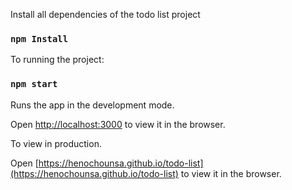 

Install all dependencies of the todo list project 

### `npm Install`

To running the project:

### `npm start`

Runs the app in the development mode.<br>

Open [http://localhost:3000](http://localhost:3000) to view it in the browser.

To view in production.<br>

Open [https://henochounsa.github.io/todo-list](https://henochounsa.github.io/todo-list) to view it in the browser.

